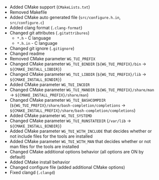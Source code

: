 - Added CMake support (``CMakeLists.txt``)
- Removed Makefile
- Added CMake auto generated file (``src/configure.h.in``, ``src/configure.c``)
- Added clang format (``.clang-format``)
- Changed git attributes (``.gitattribures``)
    - ``*.h`` - C language
    - ``*.h.in`` - C language
- Changed git ignore (``.gitignore``)
- Changed readme
- Removed CMake parameter ``WG_TUI_PREFIX``
- Changed CMake parameter ``WG_TUI_BINDIR`` (``${WG_TUI_PREFIX}/bin`` -> ``${CMAKE_INSTALL_LIBDIR}``)
- Changed CMake parameter ``WG_TUI_LIBDIR`` (``${WG_TUI_PREFIX}/lib`` -> ``${CMAKE_INSTALL_BINDIR}``)
- Added CMake parameter ``WG_TUI_INCDIR``
- Changed CMake parameter ``WG_TUI_MANDIR`` (``${WG_TUI_PREFIX}/share/man`` -> ``${CMAKE_INSTALL_PREFIX}/share/man``)
- Changed CMake parameter ``WG_TUI_BASHCOMPDIR`` (``${WG_TUI_PREFIX}/share/bash-completion/completions`` -> ``${CMAKE_INSTALL_PREFIX}/share/bash-completion/completions``)
- Added CMake parameter ``WG_TUI_SYSTEMD``
- Changed CMake parameter ``WG_TUI_RUNSTATEDIR`` (``/var/lib`` -> ``${CMAKE_INSTALL_BINDIR}``)
- Added CMake parameter ``WG_TUI_WITH_INCLUDE`` that decides whether or not include files for the tools are installed
- Added CMake parameter ``WG_TUI_WITH_MAN`` that decides whether or not man files for the tools are installed
- Changed CMake additional options behavior (all options are ON by default)
- Added CMake install behavior
- Changed configure file (added additional CMake options)
- Fixed clangd (``.clangd``)
